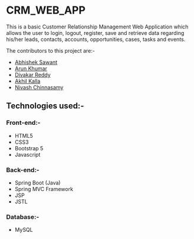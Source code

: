 # CRM_WEB_APP
This is a basic Customer Relationship Management Web Application which allows the user to login, logout, register, save and retrieve data regarding his/her leads, contacts, accounts, opportunities, cases, tasks and events.

The contributors to this project are:-
- [Abhishek Sawant](https://github.com/abhisheksawant807)
- [Arun Khumar](https://github.com/arunuj14)
- [Divakar Reddy](https://github.com/divakarReddy082)
- [Akhil Kalla](https://github.com/Ackerman143)
- [Nivash Chinnasamy](https://github.com/Nivash1025)

## Technologies used:-

### Front-end:-
- HTML5
- CSS3
- Bootstrap 5
- Javascript

### Back-end:-
- Spring Boot (Java)
- Spring MVC Framework
- JSP
- JSTL

### Database:-
- MySQL



